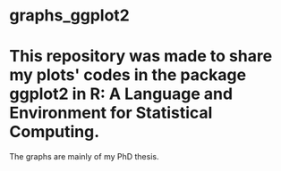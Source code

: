 # graphs_ggplot2

# This repository was made to share my plots' codes in the package ggplot2 in R: A Language and Environment for Statistical Computing. 
The graphs are mainly of my PhD thesis.


